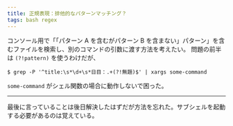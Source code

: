 ```yaml
---
title: 正規表現：排他的なパターンマッチング？
tags: bash regex
---
```


コンソール用で「「パターン A を含むがパターン B を含まない」パターン」を含むファイルを検索し、別のコマンドの引数に渡す方法を考えたい。
問題の前半は `(?!pattern)` を使うわけだが、

```shell
$ grep -P '^title:\s*\d+\s*日目：.+(?!無題)$' | xargs some-command
```

`some-command` がシェル関数の場合に動作しないで困った。

----

最後に言っていることは後日解決したはずだが方法を忘れた。サブシェルを起動する必要があるのは覚えている。
